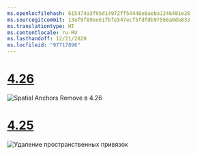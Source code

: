 ```yaml
---
ms.openlocfilehash: 615474a3f95d14972ff54448e8aeba1246481e28
ms.sourcegitcommit: 13ef9f89ee61fbfe547ecf5fdfdb97560a0de833
ms.translationtype: HT
ms.contentlocale: ru-RU
ms.lasthandoff: 12/21/2020
ms.locfileid: "97717896"
---
```

# <a name="426"></a>[4.26](#tab/426)

![Spatial Anchors Remove в 4.26](../images/local-spatial-anchors-img-04.png)

# <a name="425"></a>[4.25](#tab/425)

![Удаление пространственных привязок](../images/unreal-spatialanchors-remove.PNG)
